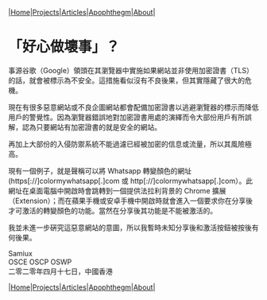 |[Home](/README.md)|[Projects](/projects.md)|[Articles](/articles.md)|[Apophthegm](/apophthegm.md)|[About](/about.md)|

# **「好心做壞事」？**

事源谷歌（Google）領頭在其瀏覽器中實施如果網站並非使用加密證書（TLS）的話，就會被標示為不安全。這措施看似沒有不良後果，但其實隱藏了很大的危機。

現在有很多惡意網站或不良企圖網站都會配備加密證書以逃避瀏覽器的標示而降低用戶的警覺性。因為瀏覽器錯誤地對加密證書用處的演繹而令大部份用戶有所誤解，認為只要網站有加密證書的就是安全的網站。

再加上大部份的入侵防禦系統不能過濾已經被加密的信息或流量，所以其風險極高。

現有一個例子，就是聲稱可以將 Whatsapp 轉變顏色的網址 (https[://]colormywhatsapp[.]com 或 http[://]colormywhatsapp[.]com）。此網址在桌面電腦中開啟時會跳轉到一個提供法拉利背景的 Chrome 擴展（Extension）；而在蘋果手機或安卓手機中開啟時就會進入一個要求你在分享後才可激活的轉變顏色的功能。當然在分享後其功能是不能被激活的。

我並未進一步硏究這惡意網站的意圖，所以我暫時未知分享後和激活按鈕被按後有何後果。

Samiux  
OSCE  OSCP  OSWP  
二零二零年四月十七日，中國香港  

|[Home](/README.md)|[Projects](/projects.md)|[Articles](/articles.md)|[Apophthegm](/apophthegm.md)|[About](/about.md)|
